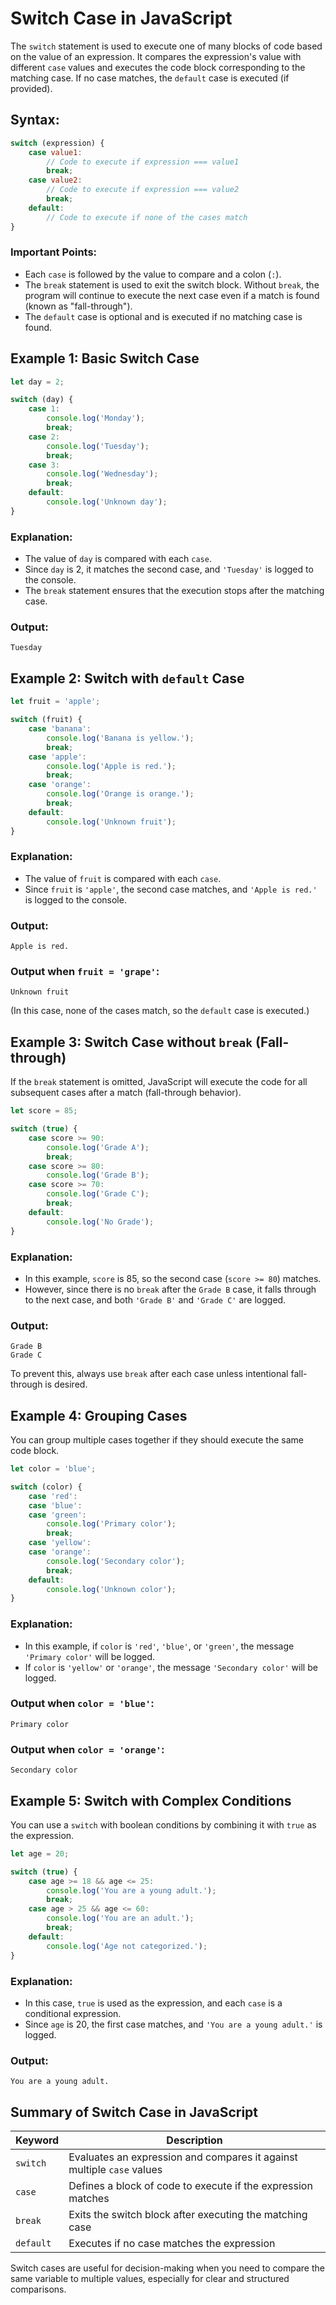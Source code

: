 # Switch Case in JavaScript

The `switch` statement is used to execute one of many blocks of code based on the value of an expression. It compares the expression's value with different `case` values and executes the code block corresponding to the matching case. If no case matches, the `default` case is executed (if provided).

## Syntax:
```js
switch (expression) {
    case value1:
        // Code to execute if expression === value1
        break;
    case value2:
        // Code to execute if expression === value2
        break;
    default:
        // Code to execute if none of the cases match
}
```

### Important Points:
- Each `case` is followed by the value to compare and a colon (`:`).
- The `break` statement is used to exit the switch block. Without `break`, the program will continue to execute the next case even if a match is found (known as "fall-through").
- The `default` case is optional and is executed if no matching case is found.

## Example 1: Basic Switch Case

```js
let day = 2;

switch (day) {
    case 1:
        console.log('Monday');
        break;
    case 2:
        console.log('Tuesday');
        break;
    case 3:
        console.log('Wednesday');
        break;
    default:
        console.log('Unknown day');
}
```

### Explanation:
- The value of `day` is compared with each `case`.
- Since `day` is 2, it matches the second case, and `'Tuesday'` is logged to the console.
- The `break` statement ensures that the execution stops after the matching case.

### Output:
```
Tuesday
```

## Example 2: Switch with `default` Case

```js
let fruit = 'apple';

switch (fruit) {
    case 'banana':
        console.log('Banana is yellow.');
        break;
    case 'apple':
        console.log('Apple is red.');
        break;
    case 'orange':
        console.log('Orange is orange.');
        break;
    default:
        console.log('Unknown fruit');
}
```

### Explanation:
- The value of `fruit` is compared with each `case`.
- Since `fruit` is `'apple'`, the second case matches, and `'Apple is red.'` is logged to the console.

### Output:
```
Apple is red.
```

### Output when `fruit = 'grape'`:
```
Unknown fruit
```
(In this case, none of the cases match, so the `default` case is executed.)

## Example 3: Switch Case without `break` (Fall-through)

If the `break` statement is omitted, JavaScript will execute the code for all subsequent cases after a match (fall-through behavior).

```js
let score = 85;

switch (true) {
    case score >= 90:
        console.log('Grade A');
        break;
    case score >= 80:
        console.log('Grade B');
    case score >= 70:
        console.log('Grade C');
        break;
    default:
        console.log('No Grade');
}
```

### Explanation:
- In this example, `score` is 85, so the second case (`score >= 80`) matches.
- However, since there is no `break` after the `Grade B` case, it falls through to the next case, and both `'Grade B'` and `'Grade C'` are logged.

### Output:
```
Grade B
Grade C
```

To prevent this, always use `break` after each case unless intentional fall-through is desired.

## Example 4: Grouping Cases

You can group multiple cases together if they should execute the same code block.

```js
let color = 'blue';

switch (color) {
    case 'red':
    case 'blue':
    case 'green':
        console.log('Primary color');
        break;
    case 'yellow':
    case 'orange':
        console.log('Secondary color');
        break;
    default:
        console.log('Unknown color');
}
```

### Explanation:
- In this example, if `color` is `'red'`, `'blue'`, or `'green'`, the message `'Primary color'` will be logged.
- If `color` is `'yellow'` or `'orange'`, the message `'Secondary color'` will be logged.

### Output when `color = 'blue'`:
```
Primary color
```

### Output when `color = 'orange'`:
```
Secondary color
```

## Example 5: Switch with Complex Conditions

You can use a `switch` with boolean conditions by combining it with `true` as the expression.

```js
let age = 20;

switch (true) {
    case age >= 18 && age <= 25:
        console.log('You are a young adult.');
        break;
    case age > 25 && age <= 60:
        console.log('You are an adult.');
        break;
    default:
        console.log('Age not categorized.');
}
```

### Explanation:
- In this case, `true` is used as the expression, and each `case` is a conditional expression.
- Since `age` is 20, the first case matches, and `'You are a young adult.'` is logged.

### Output:
```
You are a young adult.
```

## Summary of Switch Case in JavaScript

| Keyword    | Description                                                            |
|------------|------------------------------------------------------------------------|
| `switch`   | Evaluates an expression and compares it against multiple `case` values |
| `case`     | Defines a block of code to execute if the expression matches           |
| `break`    | Exits the switch block after executing the matching case               |
| `default`  | Executes if no case matches the expression                             |

Switch cases are useful for decision-making when you need to compare the same variable to multiple values, especially for clear and structured comparisons.

